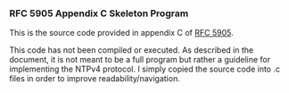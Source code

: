 ### RFC 5905 Appendix C Skeleton Program

This is the source code provided in appendix C of [RFC 5905](https://tools.ietf.org/html/rfc5905). 

This code has not been compiled or executed. As described in the document, it is not meant to be a full program but rather a guideline for implementing the NTPv4 protocol. I simply copied the source code into .c files in order to improve readability/navigation.